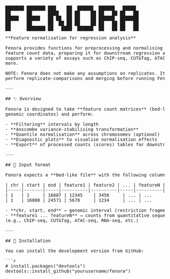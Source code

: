 <pre>
███████ ███████ ███    ██  ██████  ██████   █████  
██      ██      ████   ██ ██    ██ ██   ██ ██   ██ 
█████   █████   ██ ██  ██ ██    ██ ██████  ███████ 
██      ██      ██  ██ ██ ██    ██ ██   ██ ██   ██ 
██      ███████ ██   ████  ██████  ██   ██ ██   ██ 
<pre>
**Feature normalisation for regression analysis**

Fenora provides functions for preprocessing and normalising sequencing-based 
feature count data, preparing it for downstream regression analyses. It 
supports a variety of assays such as ChIP-seq, CUT&Tag, ATAC-seq, RNA-seq, and 
more.

NOTE: Fenora does not make any assumptions on replicates. It is recommended to 
perform replicate-comparisons and merging before running Fenora.

---

## ✨ Overview

Fenora is designed to take **feature count matrices** (bed-like format with 
genomic coordinates) and perform:

- **Filtering** intervals by length  
- **Anscombe variance-stabilising transformation**  
- **Quantile normalisation** across chromosomes (optional)  
- **Diagnostic plots** to visualise normalisation effects  
- **Export** of processed counts (scores) tables for downstream regression analysis  

---

## 📂 Input format

Fenora expects a **bed-like file** with the following columns:

| chr | start | end | feature1 | feature2 | ... | featureN |
|-----|-------|-----|----------|----------|-----|----------|
| 1   | 1     | 16007 | 12345    | 3456     | ... | ...      |
| 1   | 16008 | 24571 | 5678     | 1234     | ... | ...      |

- **chr, start, end** → genomic interval (restriction fragment, peak, or window)  
- **feature1 ... featureN** → counts from quantitative sequencing assays 
(e.g., ChIP-seq, CUT&Tag, ATAC-seq, RNA-seq, etc.)  

---

## 🚀 Installation

You can install the development version from GitHub:

```r
# install.packages("devtools")
devtools::install_github("yourusername/fenora")
